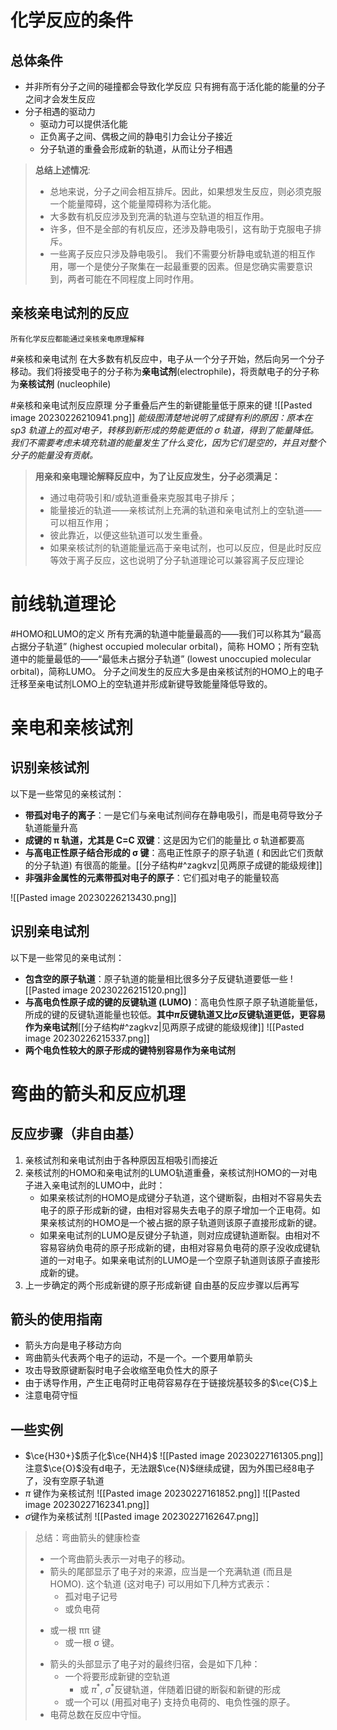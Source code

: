 # 化学反应的条件
## 总体条件
*  并非所有分子之间的碰撞都会导致化学反应
	只有拥有高于活化能的能量的分子之间才会发生反应
* 分子相遇的驱动力
	- 驱动力可以提供活化能
	- 正负离子之间、偶极之间的静电引力会让分子接近
	- 分子轨道的重叠会形成新的轨道，从而让分子相遇
>**总结上述情况**:
 >* 总地来说，分子之间会相互排斥。因此，如果想发生反应，则必须克服一个能量障碍，这个能量障碍称为活化能。
 >*  大多数有机反应涉及到充满的轨道与空轨道的相互作用。
 >*  许多，但不是全部的有机反应，还涉及静电吸引，这有助于克服电子排斥。
 >*  一些离子反应只涉及静电吸引。
我们不需要分析静电或轨道的相互作用，哪一个是使分子聚集在一起最重要的因素。但是您确实需要意识到，两者可能在不同程度上同时作用。

## 亲核亲电试剂的反应
	所有化学反应都能通过亲核亲电原理解释
#亲核和亲电试剂 在大多数有机反应中，电子从一个分子开始，然后向另一个分子移动。我们将接受电子的分子称为**亲电试剂**(electrophile)，将贡献电子的分子称为**亲核试剂** (nucleophile)

#亲核和亲电试剂反应原理 分子重叠后产生的新键能量低于原来的键
![[Pasted image 20230226210941.png]]
*能级图清楚地说明了成键有利的原因：原本在 sp3 轨道上的孤对电子，转移到新形成的势能更低的 σ 轨道，得到了能量降低。我们不需要考虑未填充轨道的能量发生了什么变化，因为它们是空的，并且对整个分子的能量没有贡献。*
>**用亲和亲电理论解释反应中，为了让反应发生，分子必须满足：**
>*  通过电荷吸引和/或轨道重叠来克服其电子排斥；
>*  能量接近的轨道——亲核试剂上充满的轨道和亲电试剂上的空轨道——可以相互作用；
>*  彼此靠近，以便这些轨道可以发生重叠。
>* 如果亲核试剂的轨道能量远高于亲电试剂，也可以反应，但是此时反应等效于离子反应，这也说明了分子轨道理论可以兼容离子反应理论
# 前线轨道理论
#HOMO和LUMO的定义 所有充满的轨道中能量最高的——我们可以称其为“最高占据分子轨道” (highest occupied molecular orbital)，简称 HOMO；所有空轨道中的能量最低的——“最低未占据分子轨道” (lowest unoccupied molecular orbital)，简称LUMO。
分子之间发生的反应大多是由亲核试剂的HOMO上的电子迁移至亲电试剂LOMO上的空轨道并形成新键导致能量降低导致的。
# 亲电和亲核试剂
## 识别亲核试剂 
以下是一些常见的亲核试剂：
* **带孤对电子的离子**：一是它们与亲电试剂间存在静电吸引，而是电荷导致分子轨道能量升高
* **成键的 π 轨道，尤其是 C=C 双键**：这是因为它们的能量比 σ 轨道都要高
* **与高电正性原子结合形成的 σ 键**：高电正性原子的原子轨道 ( 和因此它们贡献的分子轨道) 有很高的能量。[[分子结构#^zagkvz|见两原子成键的能级规律]]
* **非强非金属性的元素带孤对电子的原子**：它们孤对电子的能量较高

![[Pasted image 20230226213430.png]]

## 识别亲电试剂 
以下是一些常见的亲电试剂：
* **包含空的原子轨道**：原子轨道的能量相比很多分子反键轨道要低一些
![[Pasted image 20230226215120.png]]
* **与高电负性原子成的键的反键轨道 (LUMO)**：高电负性原子原子轨道能量低，所成的键的反键轨道能量也较低。**其中$\pi$反键轨道又比$\sigma$反键轨道更低，更容易作为亲电试剂**[[分子结构#^zagkvz|见两原子成键的能级规律]]
![[Pasted image 20230226215337.png]]
* **两个电负性较大的原子形成的键特别容易作为亲电试剂**
# 弯曲的箭头和反应机理
## 反应步骤（非自由基）
1. 亲核试剂和亲电试剂由于各种原因互相吸引而接近
2. 亲核试剂的HOMO和亲电试剂的LUMO轨道重叠，亲核试剂HOMO的一对电子进入亲电试剂的LUMO中，此时：
	* 如果亲核试剂的HOMO是成键分子轨道，这个键断裂，由相对不容易失去电子的原子形成新的键，由相对容易失去电子的原子增加一个正电荷。如果亲核试剂的HOMO是一个被占据的原子轨道则该原子直接形成新的键。
	* 如果亲电试剂的LUMO是反键分子轨道，则对应成键轨道断裂。由相对不容易容纳负电荷的原子形成新的键，由相对容易负电荷的原子没收成键轨道的一对电子。如果亲电试剂的LUMO是一个空原子轨道则该原子直接形成新的键。
3. 上一步确定的两个形成新键的原子形成新键
自由基的反应步骤以后再写
## 箭头的使用指南
* 箭头方向是电子移动方向
* 弯曲箭头代表两个电子的运动，不是一个。一个要用单箭头
* 攻击导致原键断裂时电子会收缩至电负性大的原子
* 由于诱导作用，产生正电荷时正电荷容易存在于链接烷基较多的$\ce{C}$上
* 注意电荷守恒
## 一些实例
* $\ce{H30+}$质子化$\ce{NH4}$
![[Pasted image 20230227161305.png]]
	注意$\ce{O}$没有d电子，无法跟$\ce{N}$继续成键，因为外围已经8电子了，没有空原子轨道
* $\pi$ 键作为亲核试剂
![[Pasted image 20230227161852.png]]
![[Pasted image 20230227162341.png]]
* $\sigma$键作为亲核试剂
![[Pasted image 20230227162647.png]]
>总结：弯曲箭头的健康检查
>*  一个弯曲箭头表示一对电子的移动。
>*  箭头的尾部显示了电子对的来源，应当是一个充满轨道 (而且是 HOMO). 这个轨道 (这对电子) 可以用如下几种方式表示：
> 	   - 孤对电子记号
> 	   - 或负电荷
 >	- 或一根 ππ 键
> 	 - 或一根 σ 键。
>*  箭头的头部显示了电子对的最终归宿，会是如下几种：
 > 	  - 一个将要形成新键的空轨道
  > 	 - 或 $\pi^*$, $\sigma^*$反键轨道，伴随着旧键的断裂和新键的形成
   > 	- 或一个可以 (用孤对电子) 支持负电荷的、电负性强的原子。
>*  电荷总数在反应中守恒。
